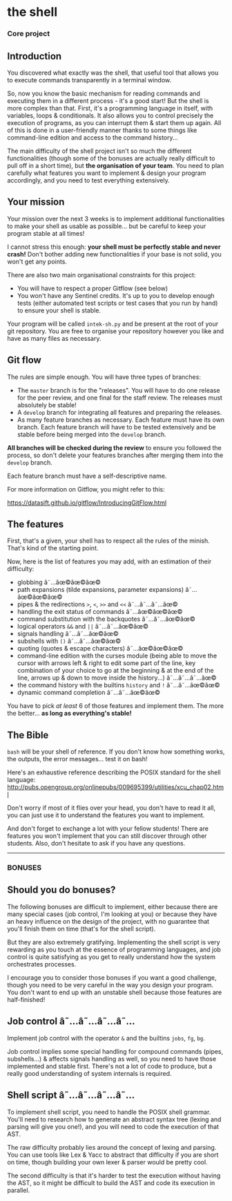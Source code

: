 # the shell
### Core project

## Introduction
You discovered what exactly was the shell, that useful tool that allows you to execute commands transparently in a terminal window.

So, now you know the basic mechanism for reading commands and executing them in a different process - it's a good start! But the shell is more complex than that. First, it's a programming language in itself, with variables, loops & conditionals. It also allows you to control precisely the execution of programs, as you can interrupt them & start them up again. All of this is done in a user-friendly manner thanks to some things like command-line edition and access to the command history...

The main difficulty of the shell project isn't so much the different functionalities (though some of the bonuses are actually really difficult to pull off in a short time), but **the organisation of your team**. You need to plan carefully what features you want to implement & design your program accordingly, and you need to test everything extensively.

## Your mission
Your mission over the next 3 weeks is to implement additional functionalities to make your shell as usable as possible... but be careful to keep your program stable at all times!

I cannot stress this enough: **your shell must be perfectly stable and never crash!** Don't bother adding new functionalities if your base is not solid, you won't get any points.

There are also two main organisational constraints for this project:

- You will have to respect a proper Gitflow (see below)
- You won't have any Sentinel credits. It's up to you to develop enough tests (either automated test scripts or test cases that you run by hand) to ensure your shell is stable.

Your program will be called `intek-sh.py` and be present at the root of your git repository. You are free to organise your repository however you like and have as many files as necessary.

## Git flow
The rules are simple enough. You will have three types of branches:

- The `master` branch is for the "releases". You will have to do one release for the peer review, and one final for the staff review. The releases must absolutely be stable!
- A `develop` branch for integrating all features and preparing the releases.
- As many feature branches as necessary. Each feature must have its own branch. Each feature branch will have to be tested extensively and be stable before being merged into the `develop` branch.

**All branches will be checked during the review** to ensure you followed the process, so don't delete your features branches after merging them into the `develop` branch.

Each feature branch must have a self-descriptive name.

For more information on Gitflow, you might refer to this:

https://datasift.github.io/gitflow/IntroducingGitFlow.html

## The features
First, that's a given, your shell has to respect all the rules of the minish. That's kind of the starting point.

Now, here is the list of features you may add, with an estimation of their difficulty:

- globbing â˜…âœ©âœ©âœ©
- path expansions (tilde expansions, parameter expansions) â˜…âœ©âœ©âœ©
- pipes & the redirections `>`, `<`, `>>` and `<<` â˜…â˜…â˜…âœ©
- handling the exit status of commands â˜…âœ©âœ©âœ©
- command substitution with the backquotes â˜…â˜…âœ©âœ©
- logical operators `&&` and `||` â˜…â˜…âœ©âœ©
- signals handling â˜…â˜…âœ©âœ©
- subshells with `()` â˜…â˜…âœ©âœ©
- quoting (quotes & escape characters) â˜…âœ©âœ©âœ©
- command-line edition with the curses module (being able to move the cursor with arrows left & right to edit some part of the line, key combination of your choice to go at the beginning & at the end of the line, arrows up & down to move inside the history...) â˜…â˜…â˜…âœ©
- the command history with the builtins `history` and `!` â˜…â˜…âœ©âœ©
- dynamic command completion â˜…â˜…âœ©âœ©

You have to pick *at least* 6 of those features and implement them. The more the better... **as long as everything's stable!**

## The Bible
`bash` will be your shell of reference. If you don't know how something works, the outputs, the error messages... test it on bash!

Here's an exhaustive reference describing the POSIX standard for the shell language: http://pubs.opengroup.org/onlinepubs/009695399/utilities/xcu_chap02.html

Don't worry if most of it flies over your head, you don't have to read it all, you can just use it to understand the features you want to implement.

And don't forget to exchange a lot with your fellow students! There are features you won't implement that you can still discover through other students. Also, don't hesitate to ask if you have any questions.

---

### BONUSES

## Should you do bonuses?
The following bonuses are difficult to implement, either because there are many special cases (job control, I'm looking at you) or because they have an heavy influence on the design of the project, with no guarantee that you'll finish them on time (that's for the shell script).

But they are also extremely gratifying. Implementing the shell script is very rewarding as you touch at the essence of programming languages, and job control is quite satisfying as you get to really understand how the system orchestrates processes.

I encourage you to consider those bonuses if you want a good challenge, though you need to be very careful in the way you design your program. You don't want to end up with an unstable shell because those features are half-finished!

## Job control â˜…â˜…â˜…â˜…
Implement job control with the operator `&` and the builtins `jobs`, `fg`, `bg`.

Job control implies some special handling for compound commands (pipes, subshells...) & affects signals handling as well, so you need to have those implemented and stable first. There's not a lot of code to produce, but a really good understanding of system internals is required.

## Shell script â˜…â˜…â˜…â˜…
To implement shell script, you need to handle the POSIX shell grammar. You'll need to research how to generate an abstract syntax tree (lexing and parsing will give you one!), and you will need to code the execution of that AST.

The raw difficulty probably lies around the concept of lexing and parsing. You can use tools like Lex & Yacc to abstract that difficulty if you are short on time, though building your own lexer & parser would be pretty cool.

The second difficulty is that it's harder to test the execution without having the AST, so it might be difficult to build the AST and code its execution in parallel.
